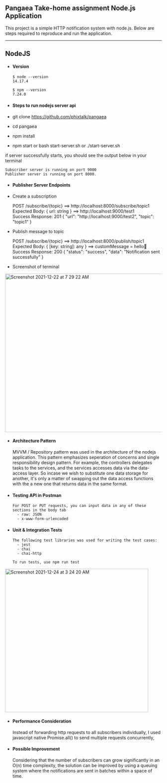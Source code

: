 ## Pangaea Take-home assignment Node.js Application

This project is a simple HTTP notification system with node.js.
Below are steps required to reproduce and run the application.

---

## NodeJS

- #### Version

      $ node --version
      14.17.4

      $ npm --version
      7.24.0

- #### Steps to run nodejs server api

- git clone https://github.com/phixtalk/pangaea
- cd pangaea
- npm install
- npm start or bash start-server.sh or ./start-server.sh

if server successfully starts, you should see the output below in your terminal

    Subscriber server is running on port 9000
    Publisher server is running on port 8000.

- #### Publisher Server Endpoints

- Create a subscription

    POST /subscribe/{topic} ==> http://localhost:8000/subscribe/topic1 <br/>
    Expected Body: { url: string } ==> http://localhost:9000/test1 <br/>
    Success Response:  201 { "url": "http://localhost:9000/test2", "topic": "topic1" } <br/>

- Publish message to topic

    POST /subscribe/{topic} ==> http://localhost:8000/publish/topic1 <br/>
    Expected Body: { [key: string]: any } ==> customMessage = hello👋 <br/>
    Success Response:  200 { "status": "success", "data": "Notification sent successfully" } <br/>

- Screenshot of terminal

<img width="508" alt="Screenshot 2021-12-22 at 7 29 22 AM" src="https://user-images.githubusercontent.com/9976895/147149716-c69d08d9-26e7-4f18-b4a4-a92044fc55d7.png">

- #### Architecture Pattern

  MVVM / Repository pattern was used in the architecture of the nodejs application. This pattern emphasizes seperation of concerns and single responsibility design pattern. For example, the controllers delegates tasks to the services, and the services accesses data via the data-access layer. So incase we wish to substitute one data storage for another, it's only a matter of swapping out the data access functions with the a new one that returns data in the same format.

- #### Testing API in Postman

      For POST or PUT requests, you can input data in any of these sections in the body tab
        - raw: JSON
        - x-www-form-urlencoded

- #### Unit & Integration Tests

      The following test libraries was used for writing the test cases:
        - jest
        - chai
        - chai-http

      To run tests, use npm run test
        
<img width="460" alt="Screenshot 2021-12-24 at 3 24 20 AM" src="https://user-images.githubusercontent.com/9976895/147348869-6a2c6aae-9da2-46aa-8edb-06a7214e5dfb.png">


- #### Performance Consideration
    
    Instead of forwarding http requests to all subscribers individually, I used javascript native Promise.all() to send multiple requests concurrently, 

- #### Possible Improvement

    Considering that the number of subscribers can grow significantly in an O(n) time complexity, the solution can be improved by using a queuing system where the notifications are sent in batches within a space of time.
